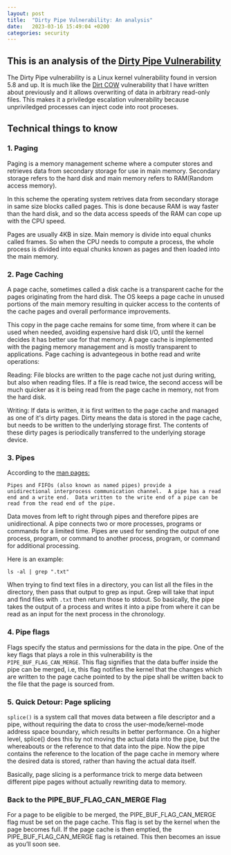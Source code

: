 ```yaml
---
layout: post
title:  "Dirty Pipe Vulnerability: An analysis"
date:   2023-03-16 15:49:04 +0200
categories: security
---
```


## This is an analysis of the [Dirty Pipe Vulnerability](https://dirtypipe.cm4all.com/)

The Dirty Pipe vulnerability is a Linux kernel vulnerability found in version 5.8 and up. It is much like the [Dirt COW](https://tsitsiflora.github.io/dirty-cow/) vulnerability that I have written about previously and it allows overwriting of data in arbitrary read-only files. This makes it a priviledge escalation vulnerability because unpriviledged processes can inject code into root proceses. 

## Technical things to know

### 1. Paging

Paging is a memory management scheme where a computer stores and retrieves data from secondary storage for use in main memory. Secondary storage refers to the hard disk and main memory refers to RAM(Random access memory).

In this scheme the operating system retrives data from secondary storage in same size blocks called pages. This is done because RAM is way faster than the hard disk, and so the data access speeds of the RAM can cope up with the CPU speed. 

Pages are usually 4KB in size. Main memory is divide into equal chunks called frames. So when the CPU needs to compute a process, the whole process is divided into equal chunks known as pages and then loaded into the main memory.

### 2. Page Caching

A page cache, sometimes called a disk cache is a transparent cache for the pages originating from the hard disk. The OS keeps a page cache in unused portions of the main memory resulting in quicker access to the contents of the cache pages and overall performance improvements. 

This copy in the page cache remains for some time, from where it can be used when needed, avoiding expensive hard disk I/O, until the kernel decides it has better use for that memory. A page cache is implemented with the paging memory management and is mostly transparent to applications. Page caching is advantegeous in bothe read and write operations:

Reading: File blocks are written to the page cache not just during writing, but also when reading files. If a file is read twice, the second access will be much quicker as it is being read from the page cache in memory, not from the hard disk.

Writing: If data is written, it is first written to the page cache and managed as one of it's dirty pages. Dirty means the data is stored in the page cache, but needs to be written to the underlying storage first. The contents of these dirty pages is periodically transferred to the underlying storage device. 

### 3. Pipes

According to the [man pages: ](https://man7.org/linux/man-pages/man7/pipe.7.html)

    Pipes and FIFOs (also known as named pipes) provide a
    unidirectional interprocess communication channel.  A pipe has a read end and a write end.  Data written to the write end of a pipe can be read from the read end of the pipe.

Data moves from left to right through pipes and therefore pipes are unidirectional. A pipe connects two or more processes, programs or commands for a limited time. Pipes are used for sending the output of one process, program, or command to another process, program, or command for additional processing.

Here is an example:

    ls -al | grep ".txt"

When trying to find text files in a directory, you can list all the files in the directory, then pass that output to grep as input. Grep will take that input and find files with `.txt` then return those to stdout. So basically, the pipe takes the output of a process and writes it into a pipe from where it can be read as an input for the next process in the chronology.

### 4. Pipe flags

Flags specify the status and permissions for the data in the pipe. One of the key flags that plays a role in this vulnerability is the `PIPE_BUF_FLAG_CAN_MERGE`. This flag signifies that the data buffer inside the pipe can be merged, i.e, this flag notifies the kernel that the changes which are written to the page cache pointed to by the pipe shall be written back to the file that the page is sourced from.

### 5. Quick Detour: Page splicing

`splice()` is a system call that moves data between a file descriptor and a pipe, without requiring the data to cross the user-mode/kernel-mode address space boundary, which results in better performance. On a higher level, splice() does this by not moving the actual data into the pipe, but the whereabouts or the reference to that data into the pipe. Now the pipe contains the reference to the location of the page cache in memory where the desired data is stored, rather than having the actual data itself. 

Basically, page slicing is a performance trick to merge data between different pipe pages without actually rewriting data to memory.

### Back to the PIPE_BUF_FLAG_CAN_MERGE Flag

For a page to be eligible to be merged, the PIPE_BUF_FLAG_CAN_MERGE flag must be set on the page cache. This flag is set by the kernel when the page becomes full. If the page cache is then emptied, the PIPE_BUF_FLAG_CAN_MERGE flag is retained. This then becomes an issue as you’ll soon see.